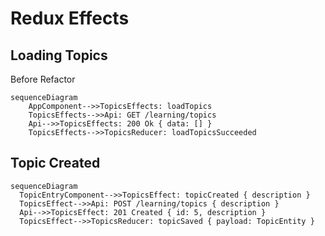 # Redux Effects

## Loading Topics

Before Refactor

```mermaid
sequenceDiagram
    AppComponent-->>TopicsEffects: loadTopics
    TopicsEffects-->>Api: GET /learning/topics
    Api-->>TopicsEffects: 200 Ok { data: [] }
    TopicsEffects-->>TopicsReducer: loadTopicsSucceeded
```

## Topic Created

```mermaid
sequenceDiagram
  TopicEntryComponent-->>TopicsEffect: topicCreated { description }
  TopicsEffect-->>Api: POST /learning/topics { description }
  Api-->>TopicsEffect: 201 Created { id: 5, description }
  TopicsEffect-->>TopicsReducer: topicSaved { payload: TopicEntity }
```

